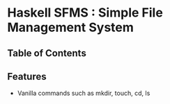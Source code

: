 # Haskell SFMS : Simple File Management System

## Table of Contents

## Features
- Vanilla commands such as mkdir, touch, cd, ls
